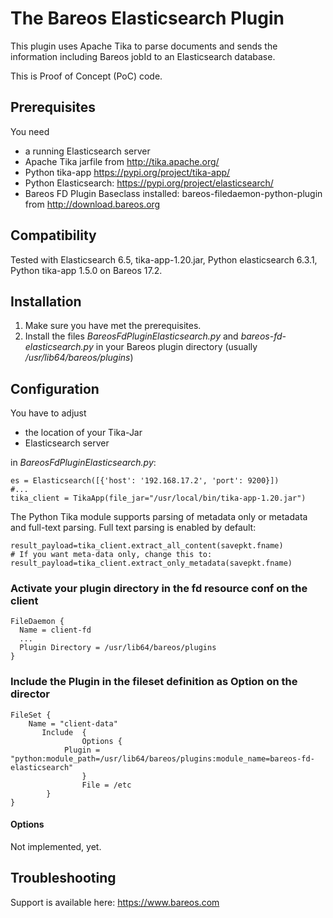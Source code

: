 # The Bareos Elasticsearch Plugin 

This plugin uses Apache Tika to parse documents and sends the information including Bareos jobId to
an Elasticsearch database. 

This is Proof of Concept (PoC) code.

## Prerequisites

You need 
* a running Elasticsearch server
* Apache Tika jarfile from http://tika.apache.org/
* Python tika-app https://pypi.org/project/tika-app/
* Python Elasticsearch: https://pypi.org/project/elasticsearch/
* Bareos FD Plugin Baseclass installed: bareos-filedaemon-python-plugin from http://download.bareos.org

## Compatibility

Tested with Elasticsearch 6.5, tika-app-1.20.jar, Python elasticsearch 6.3.1, Python tika-app 1.5.0 on Bareos 17.2.

## Installation ##

1. Make sure you have met the prerequisites.
2. Install the files *BareosFdPluginElasticsearch.py* and *bareos-fd-elasticsearch.py* in your Bareos plugin directory (usually */usr/lib64/bareos/plugins*)


## Configuration ##

You have to adjust
* the location of your Tika-Jar
* Elasticsearch server

in *BareosFdPluginElasticsearch.py*:

```
es = Elasticsearch([{'host': '192.168.17.2', 'port': 9200}])
#...
tika_client = TikaApp(file_jar="/usr/local/bin/tika-app-1.20.jar")
```

The Python Tika module supports parsing of metadata only or metadata and full-text parsing.
Full text parsing is enabled by default:
```
result_payload=tika_client.extract_all_content(savepkt.fname)
# If you want meta-data only, change this to:
result_payload=tika_client.extract_only_metadata(savepkt.fname)
```

### Activate your plugin directory in the fd resource conf on the client
```
FileDaemon {                          
  Name = client-fd
  ...
  Plugin Directory = /usr/lib64/bareos/plugins
}
```

### Include the Plugin in the fileset definition as Option on the director
```
FileSet {
    Name = "client-data"
       Include  {
                Options {
			Plugin = "python:module_path=/usr/lib64/bareos/plugins:module_name=bareos-fd-elasticsearch"
                }
                File = /etc
        }
}
```

#### Options ####

Not implemented, yet.


## Troubleshooting ##

Support is available here: https://www.bareos.com
